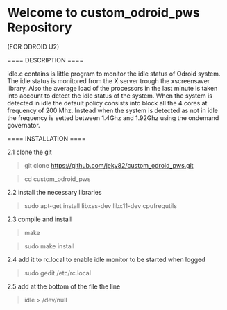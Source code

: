 Welcome to custom_odroid_pws Repository
=================

(FOR ODROID U2)

==== DESCRIPTION ====

idle.c contains is little program to monitor the idle status of 
Odroid system. The idle status is monitored from the X server
trough the xscreensaver library. Also the average load of the
processors in the last minute is taken into account to detect the
idle status of the system.
When the system is detected in idle the default policy consists
into block all the 4 cores at frequency of 200 Mhz. Instead when 
the system is detected as not in idle the frequency is setted
between 1.4Ghz and 1.92Ghz using the ondemand governator. 


==== INSTALLATION ====

2.1 clone the git
> git clone https://github.com/jeky82/custom_odroid_pws.git

> cd custom_odroid_pws

2.2 install the necessary libraries
> sudo apt-get install libxss-dev libx11-dev cpufrequtils

2.3 compile and install
> make

> sudo make install

2.4 add it to rc.local to enable idle monitor to be started when logged
> sudo gedit /etc/rc.local

2.5 add at the bottom of the file the line
> idle > /dev/null
